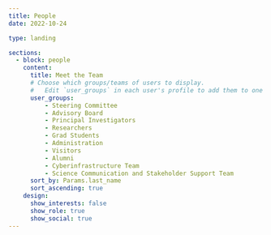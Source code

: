 ```yaml
---
title: People
date: 2022-10-24

type: landing

sections:
  - block: people
    content:
      title: Meet the Team
      # Choose which groups/teams of users to display.
      #   Edit `user_groups` in each user's profile to add them to one or more of these groups.
      user_groups:
          - Steering Committee
          - Advisory Board
          - Principal Investigators
          - Researchers
          - Grad Students
          - Administration
          - Visitors
          - Alumni
          - Cyberinfrastructure Team
          - Science Communication and Stakeholder Support Team
      sort_by: Params.last_name
      sort_ascending: true
    design:
      show_interests: false
      show_role: true
      show_social: true
---
```


